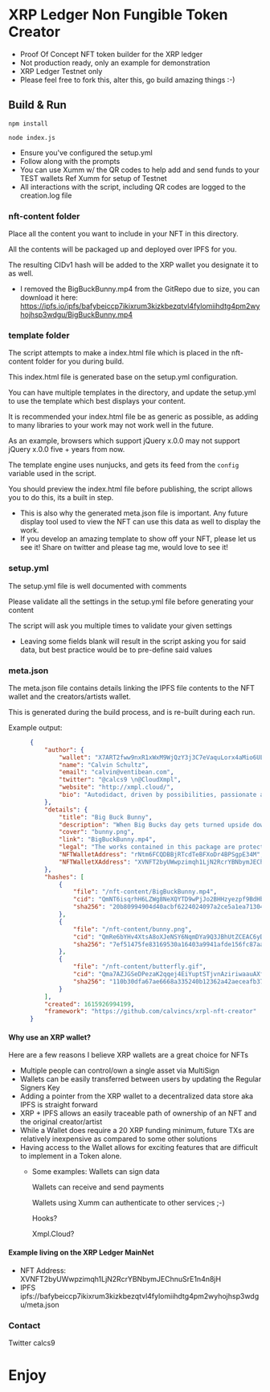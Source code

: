 # XRP Ledger Non Fungible Token Creator
 - Proof Of Concept NFT token builder for the XRP ledger
 - Not production ready, only an example for demonstration
 - XRP Ledger Testnet only
 - Please feel free to fork this, alter this, go build amazing things :-)


## Build & Run

`npm install`

`node index.js`

 - Ensure you've configured the setup.yml
 - Follow along with the prompts
 - You can use Xumm w/ the QR codes to help add and send funds to your TEST wallets Ref Xumm for setup of Testnet
 - All interactions with the script, including QR codes are logged to the creation.log file


### nft-content folder
  Place all the content you want to include in your NFT in this directory.  
  
  All the contents will be packaged up and deployed over IPFS for you. 
  
  The resulting CIDv1 hash will be added to the XRP wallet you designate it to as well.
  

  - I removed the BigBuckBunny.mp4 from the GitRepo due to size, you can download it here: https://ipfs.io/ipfs/bafybeiccp7ikixrum3kizkbezqtvl4fylomiihdtg4pm2wyhojhsp3wdgu/BigBuckBunny.mp4


### template folder
  The script attempts to make a index.html file which is placed in the nft-content folder for you during build.
  
  This index.html file is generated base on the setup.yml configuration.
  
  You can have multiple templates in the directory, and update the setup.yml to use the template which best displays your content.
  
  It is recommended your index.html file be as generic as possible, as adding to many libraries to your work may not work well in the future.
  
  As an example, browsers which support jQuery x.0.0 may not support jQuery x.0.0 five + years from now.  
  
  The template engine uses nunjucks, and gets its feed from the `config` variable used in the script.
  
  You should preview the index.html file before publishing, the script allows you to do this, its a built in step.
  

  - This is also why the generated meta.json file is important. Any future display tool used to view the NFT can use this data as well to display the work.
  - If you develop an amazing template to show off your NFT, please let us see it! Share on twitter and please tag me, would love to see it!

### setup.yml
  The setup.yml file is well documented with comments
  
  Please validate all the settings in the setup.yml file before generating your content
  
  The script will ask you multiple times to validate your given settings
    
 - Leaving some fields blank will result in the script asking you for said data, but best practice would be to pre-define said values


### meta.json
  The meta.json file contains details linking the IPFS file contents to the NFT wallet and the creators/artists wallet.
  
  This is generated during the build process, and is re-built during each run.
  
  Example output:
  ```json
        {
            "author": {
                "wallet": "X7ART2fww9nxR1xWxM9WjQzY3j3C7eVaquLorx4aMio6UL8",
                "name": "Calvin Schultz",
                "email": "calvin@ventibean.com",
                "twitter": "@calcs9 \n@CloudXmpl",
                "website": "http://xmpl.cloud/",
                "bio": "Autodidact, driven by possibilities, passionate about Technology, Security, Personal Finance, Blockchain, Real Estate, Science\nDev: Python,JS,Go,Rust,Java,etc\nFind me on Twitter @calcs9 or @CloudXmpl"
            },
            "details": {
                "title": "Big Buck Bunny",
                "description": "When Big Bucks day gets turned upside down by the loss of his favorite butterflies via some rotten rodents, he takes to the offensive to avenge his friends. This is a short animated, comedic, and light-hearted movie that has stood the test of time.\nCode-named \"Project Peach\" by the Blender Institute, the film was made using a free and open-source software application called Blender.\n\nThis short film was released in 2008 under the Creative Commons Attribution 3.0 license.\n\nThis NFT is a distribution of that original work.  By releasing this work as an NFT, It's my hope to accomplish the following:\n1) Preserve the work of this media on a decentralized platform\n2) Bring awareness to XRPs ability to create NFTs on the ledger easily and efficiently\n3) Show the benefits of having an XRP wallet as the NFT vs a \"token\"\n4) Raise money for some great open source projects/foundations\n\nClick the above floating BigBuckBunny to watch short film if you have an IPFS enabled browser.",
                "cover": "bunny.png",
                "link": "BigBuckBunny.mp4",
                "legal": "The works contained in this package are protected by U.S. and International copyright laws\nCreative Commons Attribution 3.0 license\n(c) copyright 2008, Blender Foundation / www.bigbuckbunny.org",
                "NFTWalletAddress": "rNtm6FCQDBBjRTcdTeBFXoDr4BPSgpE34M",
                "NFTWalletXAddress": "XVNFT2byUWwpzimqh1LjN2RcrYBNbymJEChnuSrE1n4n8jH"
            },
            "hashes": [
                {
                    "file": "/nft-content/BigBuckBunny.mp4",
                    "cid": "QmNT6isqrhH6LZWg8NeXQYTD9wPjJo2BHHzyezpf9BdHbD",
                    "sha256": "20b80994904d40acbf6224024097a2ce5a1ea7130478e57162a38af1b876dfce"
                },
                {
                    "file": "/nft-content/bunny.png",
                    "cid": "QmRe6bYHv4XtsA8oXJeNSY6NqmDYa9Q3JBhUtZCEAC6yDQ",
                    "sha256": "7ef51475fe83169530a16403a9941afde156fc87aa058a8500131a23de600f9a"
                },
                {
                    "file": "/nft-content/butterfly.gif",
                    "cid": "Qma7AZJGSeDPezaK2qqej4EiYuptSTjvnAziriwaauAXf7",
                    "sha256": "110b30dfa67ae6668a335240b12362a42aeceafb374bf8617816e8a13ff12ffc"
                }
            ],
            "created": 1615926994199,
            "framework": "https://github.com/calvincs/xrpl-nft-creator"
        }

  ```

#### Why use an XRP wallet?
 Here are a few reasons I believe XRP wallets are a great choice for NFTs

 - Multiple people can control/own a single asset via MultiSign
 - Wallets can be easily transferred between users by updating the Regular Signers Key
 - Adding a pointer from the XRP wallet to a decentralized data store aka IPFS is straight forward
 - XRP + IPFS allows an easily traceable path of ownership of an NFT and the original creator/artist
 - While a Wallet does require a 20 XRP funding minimum, future TXs are relatively inexpensive as compared to some other solutions
 - Having access to the Wallet allows for exciting features that are difficult to implement in a Token alone.
    - Some examples:
        Wallets can sign data
        
        Wallets can receive and send payments
        
        Wallets using Xumm can authenticate to other services ;-)
        
        Hooks?
        
        Xmpl.Cloud?
        


#### Example living on the XRP Ledger MainNet
 - NFT Address: XVNFT2byUWwpzimqh1LjN2RcrYBNbymJEChnuSrE1n4n8jH
 - IPFS ipfs://bafybeiccp7ikixrum3kizkbezqtvl4fylomiihdtg4pm2wyhojhsp3wdgu/meta.json


 ### Contact
 Twitter calcs9

 # Enjoy
